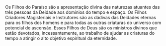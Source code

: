 ﻿Os Filhos do Paraíso são a apresentação divina das naturezas atuantes das três pessoas da Deidade aos domínios do tempo e espaço. Os Filhos Criadores Magisteriais e Instrutores são as dádivas das Deidades eternas para os filhos dos homens e para todas as outras criaturas do universo com potencial de ascensão. Esses Filhos de Deus são os ministros divinos que estão devotados, incessantemente, ao trabalho de ajudar as criaturas do tempo a atingir o alto objetivo espiritual da eternidade.